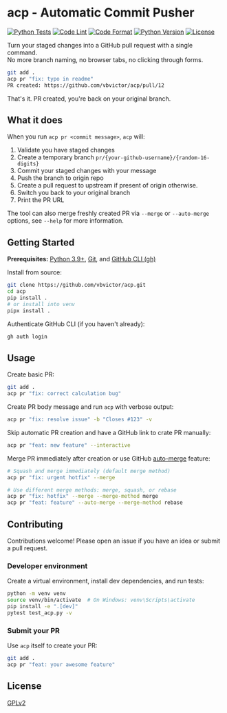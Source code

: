 # acp - Automatic Commit Pusher

[![Python Tests](https://github.com/vbvictor/acp/actions/workflows/tests.yaml/badge.svg)](https://github.com/vbvictor/acp/actions/workflows/tests.yaml)
[![Code Lint](https://github.com/vbvictor/acp/actions/workflows/code-lint.yaml/badge.svg)](https://github.com/vbvictor/acp/actions/workflows/code-lint.yaml)
[![Code Format](https://github.com/vbvictor/acp/actions/workflows/code-format.yaml/badge.svg)](https://github.com/vbvictor/acp/actions/workflows/code-format.yaml)
[![Python Version](https://img.shields.io/badge/python-3.9%2B-blue)](https://www.python.org/downloads/)
[![License](https://img.shields.io/badge/license-GPLv2-blue.svg)](https://github.com/vbvictor/acp/blob/main/LICENSE)

Turn your staged changes into a GitHub pull request with a single command. \
No more branch naming, no browser tabs, no clicking through forms.

```bash
git add .
acp pr "fix: typo in readme"
PR created: https://github.com/vbvictor/acp/pull/12
```

That's it. PR created, you're back on your original branch.

## What it does

When you run `acp pr <commit message>`, `acp` will:

1. Validate you have staged changes
2. Create a temporary branch `pr/{your-github-username}/{random-16-digits}`
3. Commit your staged changes with your message
4. Push the branch to origin repo
5. Create a pull request to upstream if present of origin otherwise.
6. Switch you back to your original branch
7. Print the PR URL

The tool can also merge freshly created PR via `--merge` or `--auto-merge` options, see `--help` for more information.

## Getting Started

**Prerequisites:** [Python 3.9+][python], [Git][git], and [GitHub CLI (gh)][gh]

Install from source:

```bash
git clone https://github.com/vbvictor/acp.git
cd acp
pip install .
# or install into venv
pipx install .
```

Authenticate GitHub CLI (if you haven't already):

```bash
gh auth login
```

## Usage

Create basic PR:

```bash
git add .
acp pr "fix: correct calculation bug"
```

Create PR body message and run `acp` with verbose output:

```bash
acp pr "fix: resolve issue" -b "Closes #123" -v
```

Skip automatic PR creation and have a GitHub link to crate PR manually:

```bash
acp pr "feat: new feature" --interactive
```

Merge PR immediately after creation or use GitHub [auto-merge][auto-merge] feature:

```bash
# Squash and merge immediately (default merge method)
acp pr "fix: urgent hotfix" --merge

# Use different merge methods: merge, squash, or rebase
acp pr "fix: hotfix" --merge --merge-method merge
acp pr "feat: feature" --auto-merge --merge-method rebase
```

## Contributing

Contributions welcome! Please open an issue if you have an idea or submit a pull request.

### Developer environment

Create a virtual environment, install dev dependencies, and run tests:

```bash
python -m venv venv
source venv/bin/activate  # On Windows: venv\Scripts\activate
pip install -e ".[dev]"
pytest test_acp.py -v
```

### Submit your PR

Use `acp` itself to create your PR:

```bash
git add .
acp pr "feat: your awesome feature"
```

## License

[GPLv2](LICENSE)

[python]: https://www.python.org/
[git]: https://git-scm.com/
[gh]: https://cli.github.com/
[auto-merge]: https://docs.github.com/en/pull-requests/collaborating-with-pull-requests/incorporating-changes-from-a-pull-request/automatically-merging-a-pull-request
